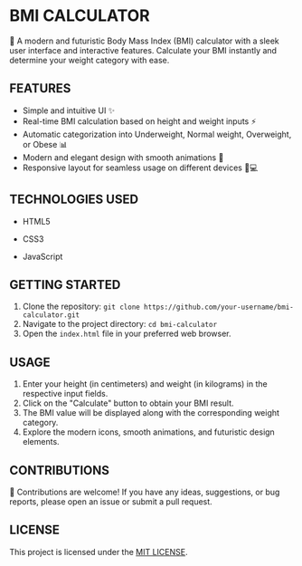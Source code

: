# BMI CALCULATOR

🌟 A modern and futuristic Body Mass Index (BMI) calculator with a sleek user interface and interactive features. Calculate your BMI instantly and determine your weight category with ease.

## FEATURES

- Simple and intuitive UI ✨
- Real-time BMI calculation based on height and weight inputs ⚡️
- Automatic categorization into Underweight, Normal weight, Overweight, or Obese 📊
- Modern and elegant design with smooth animations 🎯
- Responsive layout for seamless usage on different devices 📱💻

## TECHNOLOGIES USED

- HTML5

- CSS3

- JavaScript

## GETTING STARTED

1. Clone the repository: `git clone https://github.com/your-username/bmi-calculator.git`
2. Navigate to the project directory: `cd bmi-calculator`
3. Open the `index.html` file in your preferred web browser.

## USAGE

1. Enter your height (in centimeters) and weight (in kilograms) in the respective input fields.
2. Click on the "Calculate" button to obtain your BMI result.
3. The BMI value will be displayed along with the corresponding weight category.
4. Explore the modern icons, smooth animations, and futuristic design elements.

## CONTRIBUTIONS

🤝 Contributions are welcome! If you have any ideas, suggestions, or bug reports, please open an issue or submit a pull request.

## LICENSE

This project is licensed under the [MIT LICENSE](LICENSE).
